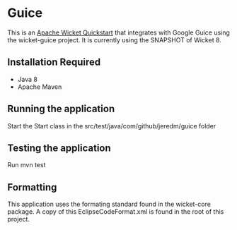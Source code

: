 # Guice
This is an [Apache Wicket Quickstart](https://wicket.apache.org/start/quickstart.html) that integrates with Google Guice
using the wicket-guice project. It is currently using the SNAPSHOT of Wicket 8.

## Installation Required
- Java 8
- Apache Maven

## Running the application
Start the Start class in the src/test/java/com/github/jeredm/guice folder

## Testing the application
Run mvn test

## Formatting
This application uses the formating standard found in the wicket-core package. A copy of this EclipseCodeFormat.xml 
is found in the root of this project.
